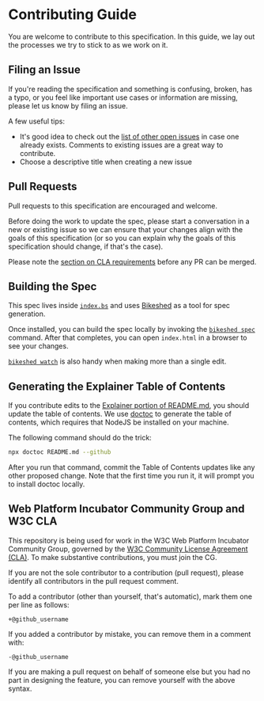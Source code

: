 # Contributing Guide

You are welcome to contribute to this specification. In this guide, we lay out
the processes we try to stick to as we work on it.

## Filing an Issue

If you're reading the specification and something is confusing, broken, has a typo,
or you feel like important use cases or information are missing, please let us
know by filing an issue.

A few useful tips:

* It's good idea to check out the
[list of other open issues](https://github.com/WICG/ua-client-hints/issues) in
case one already exists. Comments to existing issues are a great way to
contribute.
* Choose a descriptive title when creating a new issue

## Pull Requests

Pull requests to this specification are encouraged and welcome.

Before doing the work to update the spec, please start a conversation in a new
or existing issue so we can ensure that your changes align with the goals of
this specification (or so you can explain why the goals of this specification
should change, if that's the case).

Please note the [section on CLA requirements](#web-platform-incubator-community-group-and-w3c-cla)
before any PR can be merged.

## Building the Spec

This spec lives inside [`index.bs`](https://github.com/WICG/ua-client-hints/blob/master/index.bs)
and uses [Bikeshed](https://tabatkins.github.io/bikeshed/) as a tool for spec
generation.

Once installed, you can build the spec locally by
invoking the [`bikeshed spec`](https://tabatkins.github.io/bikeshed/#cli-spec)
command. After that completes, you can open `index.html` in a browser to see
your changes.

[`bikeshed watch`](https://tabatkins.github.io/bikeshed/#cli-watch) is also
handy when making more than a single edit.

## Generating the Explainer Table of Contents

If you contribute edits to the
[Explainer portion of README.md](https://github.com/WICG/ua-client-hints#explainer-reducing-user-agent-granularity),
you should update the table of contents. We use
[doctoc](https://github.com/thlorenz/doctoc) to generate the table of contents, which requires that
NodeJS be installed on your machine.

The following command should do the trick:

```bash
npx doctoc README.md --github
```

After you run that command, commit the Table of Contents updates like any other proposed change. Note
that the first time you run it, it will prompt you to install doctoc locally.

## Web Platform Incubator Community Group and W3C CLA

This repository is being used for work in the W3C Web Platform Incubator
Community Group, governed by the
[W3C Community License Agreement (CLA)](http://www.w3.org/community/about/agreements/cla/).
To make substantive contributions, you must join the CG.

If you are not the sole contributor to a contribution (pull request), please
identify all contributors in the pull request comment.

To add a contributor (other than yourself, that's automatic), mark them one per
line as follows:

```
+@github_username
```

If you added a contributor by mistake, you can remove them in a comment with:

```
-@github_username
```

If you are making a pull request on behalf of someone else but you had no part
in designing the feature, you can remove yourself with the above syntax.
